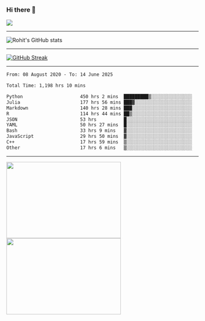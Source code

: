 ### Hi there 👋

 ![](https://komarev.com/ghpvc/?username=RohitRathore1&color=blueviolet)

<hr/>

![Rohit's GitHub stats](https://github-readme-stats.vercel.app/api?username=RohitRathore1&show_icons=true&theme=transparent)

<hr/>

[![GitHub Streak](http://github-readme-streak-stats.herokuapp.com?user=RohitRathore1&theme=dark&mode=weekly)](https://git.io/streak-stats)

<hr/>

<!--START_SECTION:waka-->

```txt
From: 08 August 2020 - To: 14 June 2025

Total Time: 1,198 hrs 10 mins

Python                     450 hrs 2 mins  █████████▒░░░░░░░░░░░░░░░   37.56 %
Julia                      177 hrs 56 mins ███▓░░░░░░░░░░░░░░░░░░░░░   14.85 %
Markdown                   140 hrs 28 mins ███░░░░░░░░░░░░░░░░░░░░░░   11.72 %
R                          114 hrs 44 mins ██▒░░░░░░░░░░░░░░░░░░░░░░   09.58 %
JSON                       53 hrs          █░░░░░░░░░░░░░░░░░░░░░░░░   04.42 %
YAML                       50 hrs 27 mins  █░░░░░░░░░░░░░░░░░░░░░░░░   04.21 %
Bash                       33 hrs 9 mins   ▓░░░░░░░░░░░░░░░░░░░░░░░░   02.77 %
JavaScript                 29 hrs 50 mins  ▓░░░░░░░░░░░░░░░░░░░░░░░░   02.49 %
C++                        17 hrs 59 mins  ▒░░░░░░░░░░░░░░░░░░░░░░░░   01.50 %
Other                      17 hrs 6 mins   ▒░░░░░░░░░░░░░░░░░░░░░░░░   01.43 %
```

<!--END_SECTION:waka-->

<hr/>

<p>
  <img src="https://wakatime.com/share/@TeAmp0is0N/3935ee43-08a3-493e-8b95-60c1f9204b15.svg" width="300" height="200">
  <img src="https://wakatime.com/share/@TeAmp0is0N/8717aacc-7340-44e0-abb1-987dc9823fcd.svg" width="300" height="200">
</p>




